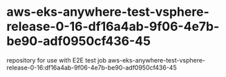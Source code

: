 # aws-eks-anywhere-test-vsphere-release-0-16-df16a4ab-9f06-4e7b-be90-adf0950cf436-45
repository for use with E2E test job aws-eks-anywhere-test-vsphere-release-0-16:df16a4ab-9f06-4e7b-be90-adf0950cf436-45
